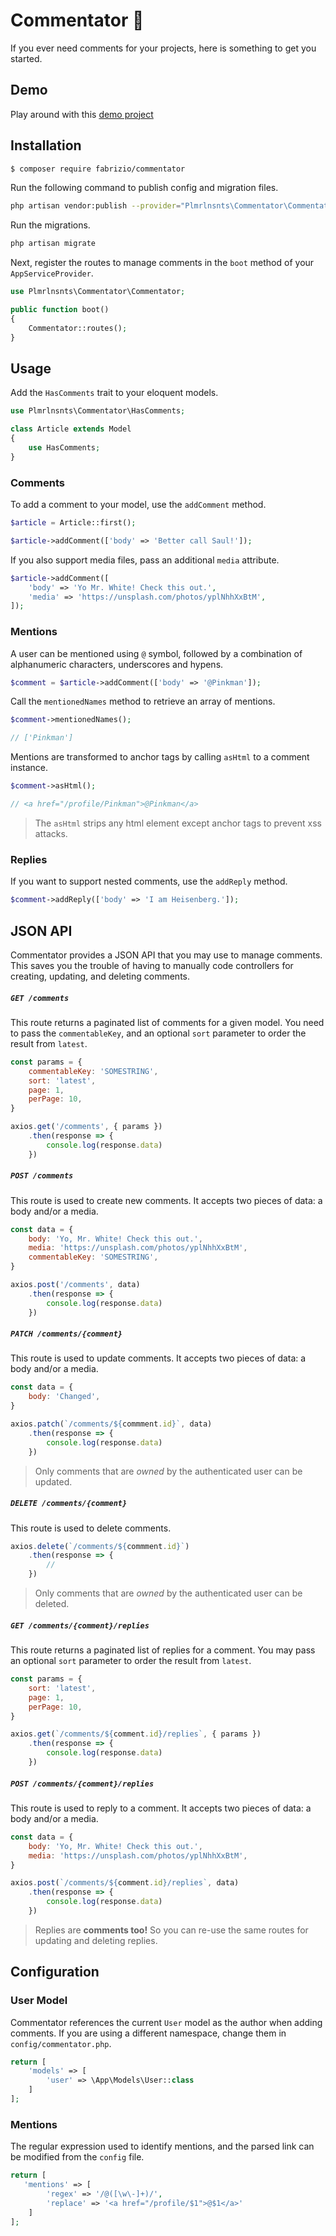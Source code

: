 # Commentator 🤭

If you ever need comments for your projects, here is something to get you started.

## Demo

Play around with this [demo project](https://commentator-demo.herokuapp.com/)

## Installation

``` bash
$ composer require fabrizio/commentator
```

Run the following command to publish config and migration files.

```bash
php artisan vendor:publish --provider="Plmrlnsnts\Commentator\CommentatorServiceProvider"
```

Run the migrations.

```bash
php artisan migrate
```

Next, register the routes to manage comments in the `boot` method of your `AppServiceProvider`.

```php
use Plmrlnsnts\Commentator\Commentator;

public function boot()
{
    Commentator::routes();
}
```

## Usage

Add the `HasComments` trait to your eloquent models.

```php
use Plmrlnsnts\Commentator\HasComments;

class Article extends Model
{
    use HasComments;
}
```

### Comments

To add a comment to your model, use the `addComment` method.

```php
$article = Article::first();

$article->addComment(['body' => 'Better call Saul!']);
```

If you also support media files, pass an additional `media` attribute.

```php
$article->addComment([
    'body' => 'Yo Mr. White! Check this out.',
    'media' => 'https://unsplash.com/photos/yplNhhXxBtM',
]);
```

### Mentions

A user can be mentioned using `@` symbol, followed by a combination of alphanumeric characters, underscores and hypens.

```php
$comment = $article->addComment(['body' => '@Pinkman']);
```

Call the `mentionedNames` method to retrieve an array of mentions.

```php
$comment->mentionedNames();

// ['Pinkman']
```

Mentions are transformed to anchor tags by calling `asHtml` to a comment instance.

```php
$comment->asHtml();

// <a href="/profile/Pinkman">@Pinkman</a>
```
> The `asHtml` strips any html element except anchor tags to prevent xss attacks.

### Replies

If you want to support nested comments, use the `addReply` method.

```php
$comment->addReply(['body' => 'I am Heisenberg.']);
```

## JSON API

Commentator provides a JSON API that you may use to manage comments. This saves you the trouble of having to manually code controllers for creating, updating, and deleting comments.

##### `GET /comments`

This route returns a paginated list of comments for a given model. You need to pass the `commentableKey`, and an optional `sort` parameter to order the result from `latest`.

```javascript
const params = {
    commentableKey: 'SOMESTRING',
    sort: 'latest',
    page: 1,
    perPage: 10,
}

axios.get('/comments', { params })
    .then(response => {
        console.log(response.data)
    })
```

##### `POST /comments`

This route is used to create new comments. It accepts two pieces of data: a body and/or a media.

```javascript
const data = {
    body: 'Yo, Mr. White! Check this out.',
    media: 'https://unsplash.com/photos/yplNhhXxBtM',
    commentableKey: 'SOMESTRING',
}

axios.post('/comments', data)
    .then(response => {
        console.log(response.data)
    })
```

##### `PATCH /comments/{comment}`

This route is used to update comments. It accepts two pieces of data: a body and/or a media.

```javascript
const data = {
    body: 'Changed',
}

axios.patch(`/comments/${commment.id}`, data)
    .then(response => {
        console.log(response.data)
    })
```

> Only comments that are *owned* by the authenticated user can be updated.

##### `DELETE /comments/{comment}`

This route is used to delete comments.

```javascript
axios.delete(`/comments/${commment.id}`)
    .then(response => {
        //
    })
```

> Only comments that are *owned* by the authenticated user can be deleted.

##### `GET /comments/{comment}/replies`

This route returns a paginated list of replies for a comment. You may pass an optional `sort` parameter to order the result from `latest`.

```javascript
const params = {
    sort: 'latest',
    page: 1,
    perPage: 10,
}

axios.get(`/comments/${comment.id}/replies`, { params })
    .then(response => {
        console.log(response.data)
    })
```

##### `POST /comments/{comment}/replies`

This route is used to reply to a comment. It accepts two pieces of data: a body and/or a media.

```javascript
const data = {
    body: 'Yo, Mr. White! Check this out.',
    media: 'https://unsplash.com/photos/yplNhhXxBtM',
}

axios.post(`/comments/${comment.id}/replies`, data)
    .then(response => {
        console.log(response.data)
    })
```

> Replies are **comments too!** So you can re-use the same routes for updating and deleting replies.

## Configuration

### User Model

Commentator references the current `User` model as the author when adding comments. If you are using a different namespace, change them in `config/commentator.php`.

```php
return [
    'models' => [
        'user' => \App\Models\User::class
    ]
];
```

### Mentions

The regular expression used to identify mentions, and the parsed link can be modified from the `config` file.

```php
return [
   'mentions' => [
        'regex' => '/@([\w\-]+)/',
        'replace' => '<a href="/profile/$1">@$1</a>'
    ]
];
```
